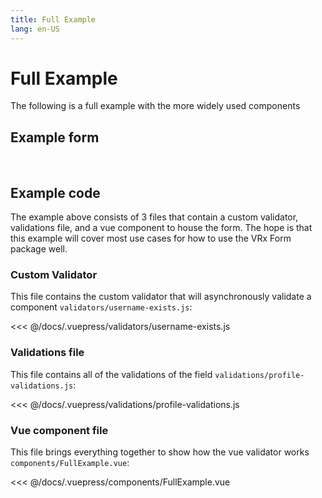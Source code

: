 ```yaml
---
title: Full Example
lang: en-US
---
```

# Full Example

The following is a full example with the more widely used components

## Example form
<br/>
<FullExample />


## Example code

The example above consists of 3 files that contain a custom validator, validations file, and a vue component to house the form. The hope is that this example will cover most use cases for how to use the VRx Form package well.

### Custom Validator

This file contains the custom validator that will asynchronously validate a component `validators/username-exists.js`:

<<< @/docs/.vuepress/validators/username-exists.js

### Validations file

This file contains all of the validations of the field `validations/profile-validations.js`:

<<< @/docs/.vuepress/validations/profile-validations.js


### Vue component file

This file brings everything together to show how the vue validator works `components/FullExample.vue`:

<<< @/docs/.vuepress/components/FullExample.vue
